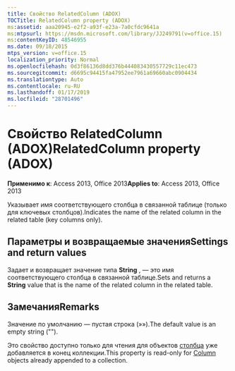 ```yaml
---
title: Свойство RelatedColumn (ADOX)
TOCTitle: RelatedColumn property (ADOX)
ms:assetid: aaa20945-e2f2-a93f-e23a-7a0cfdc9641a
ms:mtpsurl: https://msdn.microsoft.com/library/JJ249791(v=office.15)
ms:contentKeyID: 48546955
ms.date: 09/18/2015
mtps_version: v=office.15
localization_priority: Normal
ms.openlocfilehash: 0d3f86136d8dd376b444083430557729c11ec473
ms.sourcegitcommit: d6695c94415fa47952ee7961a69660abc0904434
ms.translationtype: Auto
ms.contentlocale: ru-RU
ms.lasthandoff: 01/17/2019
ms.locfileid: "28701496"
---
```

# <a name="relatedcolumn-property-adox"></a><span data-ttu-id="27c49-102">Свойство RelatedColumn (ADOX)</span><span class="sxs-lookup"><span data-stu-id="27c49-102">RelatedColumn property (ADOX)</span></span>


<span data-ttu-id="27c49-103">**Применимо к**: Access 2013, Office 2013</span><span class="sxs-lookup"><span data-stu-id="27c49-103">**Applies to**: Access 2013, Office 2013</span></span>

<span data-ttu-id="27c49-104">Указывает имя соответствующего столбца в связанной таблице (только для ключевых столбцов).</span><span class="sxs-lookup"><span data-stu-id="27c49-104">Indicates the name of the related column in the related table (key columns only).</span></span>

## <a name="settings-and-return-values"></a><span data-ttu-id="27c49-105">Параметры и возвращаемые значения</span><span class="sxs-lookup"><span data-stu-id="27c49-105">Settings and return values</span></span>

<span data-ttu-id="27c49-106">Задает и возвращает значение типа **String** , — это имя соответствующего столбца в связанной таблице.</span><span class="sxs-lookup"><span data-stu-id="27c49-106">Sets and returns a **String** value that is the name of the related column in the related table.</span></span>

## <a name="remarks"></a><span data-ttu-id="27c49-107">Замечания</span><span class="sxs-lookup"><span data-stu-id="27c49-107">Remarks</span></span>

<span data-ttu-id="27c49-108">Значение по умолчанию — пустая строка (»»).</span><span class="sxs-lookup"><span data-stu-id="27c49-108">The default value is an empty string ("").</span></span>

<span data-ttu-id="27c49-109">Это свойство доступно только для чтения для объектов [столбца](column-object-adox.md) уже добавляется в конец коллекции.</span><span class="sxs-lookup"><span data-stu-id="27c49-109">This property is read-only for [Column](column-object-adox.md) objects already appended to a collection.</span></span>

